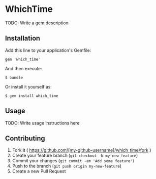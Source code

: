 # WhichTime

TODO: Write a gem description

## Installation

Add this line to your application's Gemfile:

    gem 'which_time'

And then execute:

    $ bundle

Or install it yourself as:

    $ gem install which_time

## Usage

TODO: Write usage instructions here

## Contributing

1. Fork it ( https://github.com/[my-github-username]/which_time/fork )
2. Create your feature branch (`git checkout -b my-new-feature`)
3. Commit your changes (`git commit -am 'Add some feature'`)
4. Push to the branch (`git push origin my-new-feature`)
5. Create a new Pull Request
